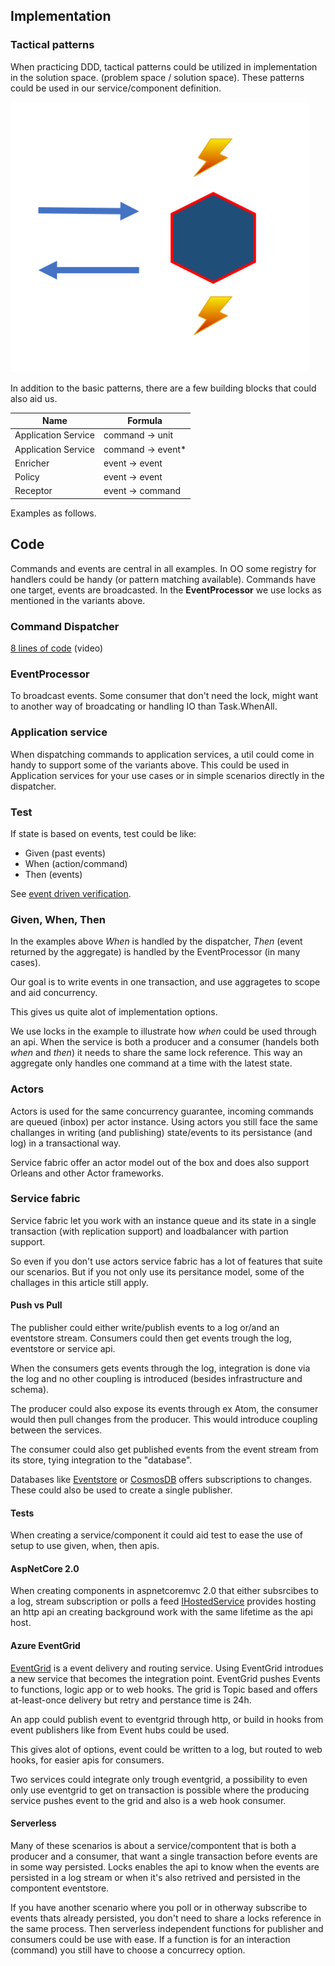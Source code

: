 ## Implementation

### Tactical patterns

When practicing DDD, tactical patterns could be utilized in implementation in the solution space. (problem space / solution space). These patterns could be used in our service/component definition.

![Service defentition](assets/service.png)

In addition to the basic patterns, there are a few building blocks that could also aid us.

| Name  | Formula |
| ------------- | ------------- |
| Application Service  | command -> unit  |
| Application Service  | command -> event*  |
| Enricher  | event -> event  |
| Policy  | event -> event  |
| Receptor  | event -> command  |

Examples as follows.

## Code

Commands and events are central in all examples. In OO some registry for handlers could be handy (or pattern matching available). Commands have one target, events are broadcasted. In the **EventProcessor** we use locks as mentioned in the variants above.

### Command Dispatcher

<script src="https://gist.github.com/gregoryyoung/7677671.js"></script>
[8 lines of code](https://www.infoq.com/presentations/8-lines-code-refactoring) (video)
<script src="https://gist.github.com/perokvist/2310c6f7a2bc2c16b86332903e369899.js"></script>

### EventProcessor

To broadcast events. Some consumer that don't need the lock, might want to another way of broadcating or handling IO than Task.WhenAll.

<script src="https://gist.github.com/perokvist/ef866f886df25d93ef7e9cca283456c0.js"></script>

### Application service
When dispatching commands to application services, a util could come in handy to support some of the variants above. This could be used in Application services for your use cases or in simple scenarios directly in the dispatcher.
<script src="https://gist.github.com/perokvist/409f474559f44657e8d2cdf19a53b94d.js"></script>

### Test
If state is based on events, test could be like: 
- Given (past events)
- When (action/command)
- Then (events)

See [event driven verification](https://abdullin.com/sku-vault/event-driven-verification/).

### Given, When, Then

In the examples above *When* is handled by the dispatcher, *Then* (event returned by the aggregate) is handled by the EventProcessor (in many cases).

Our goal is to write events in one transaction, and use aggragetes to scope and aid concurrency.

This gives us quite alot of implementation options.

We use locks in the example to illustrate how *when* could be used through an api. When the service is both a producer and a consumer (handels both *when* and *then*) it needs to share the same lock reference. This way an aggregate only handles one command at a time with the latest state.

### Actors

Actors is used for the same concurrency guarantee, incoming commands are queued (inbox) per actor instance. Using actors you still face the same challanges in writing (and publishing) state/events to its persistance (and log) in a transactional way.

Service fabric offer an actor model out of the box and does also support Orleans and other Actor frameworks.

### Service fabric
Service fabric let you work with an instance queue and its state in a single transaction (with replication support) and loadbalancer with partion support.

So even if you don't use actors service fabric has a lot of features that suite our scenarios. 
But if you not only use its persitance model, some of the challages in this article still apply.

#### Push vs Pull

The publisher could either write/publish events to a log or/and an eventstore stream. Consumers could then get events trough the log, eventstore or service api.

When the consumers gets events through the log, integration is done via the log and no other coupling is introduced (besides infrastructure and schema).

The producer could also expose its events through ex Atom, the consumer would then pull changes from the producer. This would introduce coupling between the services.

The consumer could also get published events from the event stream from its store, tying integration to the "database".

Databases like [Eventstore](https://geteventstore.com/blog/20130306/getting-started-part-3-subscriptions/) or [CosmosDB](https://docs.microsoft.com/en-us/azure/cosmos-db/change-feed) offers subscriptions to changes. These could also be used to create a single publisher.

#### Tests

When creating a service/component it could aid test to ease the use of setup to use given, when, then apis. 

#### AspNetCore 2.0

When creating components in aspnetcoremvc 2.0 that either subsrcibes to a log, stream subscription or polls a feed [IHostedService](https://www.stevejgordon.co.uk/asp-net-core-2-ihostedservice) provides hosting an http api an creating background work with the same lifetime as the api host. 

#### Azure EventGrid

[EventGrid](https://blog.tomkerkhove.be/2017/08/22/exploring-azure-event-grid/) is a event delivery and routing service. Using EventGrid introdues a new service that becomes the integration point. EventGrid pushes Events to functions, logic app or to web hooks. The grid is Topic based and offers at-least-once delivery but retry and perstance time is 24h.

An app could publish event to eventgrid through http, or build in hooks from event publishers like from Event hubs could be used.

This gives alot of options, event could be written to a log, but routed to web hooks, for easier apis for consumers.

Two services could integrate only trough eventgrid, a possibility to even only use eventgrid to get on transaction is possible where the producing service pushes event to the grid and also is a web hook consumer.

#### Serverless 

Many of these scenarios is about a service/compontent that is both a producer and a consumer, that want a single transaction before events are in some way persisted. Locks enables the api to know when the events are persisted in a log stream or when it's also retrived and persisted in the compontent eventstore.

If you have another scenario where you poll or in otherway subscribe to events thats already persisted, you don't need to share a locks reference in the same process. Then serverless independent functions for publisher and consumers could be use with ease.
If a function is for an interaction (command) you still have to choose a concurrecy option.





